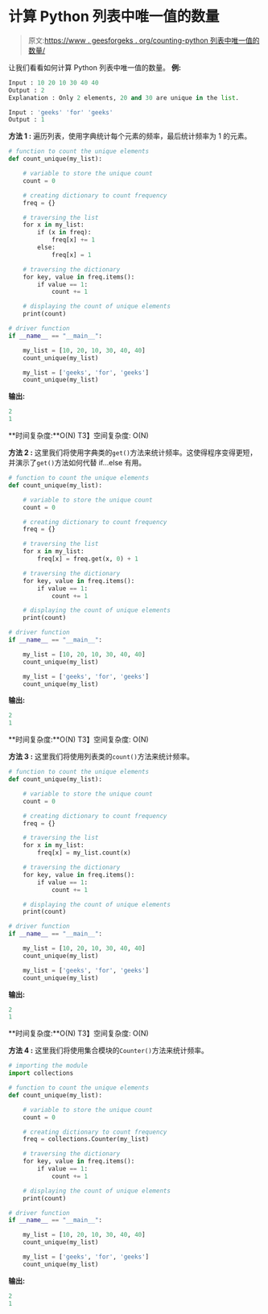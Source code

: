 # 计算 Python 列表中唯一值的数量

> 原文:[https://www . geesforgeks . org/counting-python 列表中唯一值的数量/](https://www.geeksforgeeks.org/counting-number-of-unique-values-in-a-python-list/)

让我们看看如何计算 Python 列表中唯一值的数量。
**例:**

```py
Input : 10 20 10 30 40 40
Output : 2
Explanation : Only 2 elements, 20 and 30 are unique in the list.

Input : 'geeks' 'for' 'geeks'
Output : 1

```

**方法 1 :** 遍历列表，使用字典统计每个元素的频率，最后统计频率为 1 的元素。

```py
# function to count the unique elements
def count_unique(my_list):

    # variable to store the unique count
    count = 0

    # creating dictionary to count frequency
    freq = {}

    # traversing the list
    for x in my_list:
        if (x in freq):
            freq[x] += 1
        else:
            freq[x] = 1

    # traversing the dictionary
    for key, value in freq.items():
        if value == 1:
            count += 1

    # displaying the count of unique elements
    print(count)

# driver function
if __name__ == "__main__":

    my_list = [10, 20, 10, 30, 40, 40]
    count_unique(my_list)

    my_list = ['geeks', 'for', 'geeks']
    count_unique(my_list)
```

**输出:**

```py
2
1

```

**时间复杂度:**O(N)
T3】空间复杂度: O(N)

**方法 2 :** 这里我们将使用字典类的`get()`方法来统计频率。这使得程序变得更短，并演示了`get()`方法如何代替 if…else 有用。

```py
# function to count the unique elements
def count_unique(my_list):

    # variable to store the unique count
    count = 0

    # creating dictionary to count frequency
    freq = {}

    # traversing the list
    for x in my_list:
        freq[x] = freq.get(x, 0) + 1

    # traversing the dictionary
    for key, value in freq.items():
        if value == 1:
            count += 1

    # displaying the count of unique elements
    print(count)

# driver function
if __name__ == "__main__":

    my_list = [10, 20, 10, 30, 40, 40]
    count_unique(my_list)

    my_list = ['geeks', 'for', 'geeks']
    count_unique(my_list)
```

**输出:**

```py
2
1

```

**时间复杂度:**O(N)
T3】空间复杂度: O(N)

**方法 3 :** 这里我们将使用列表类的`count()`方法来统计频率。

```py
# function to count the unique elements
def count_unique(my_list):

    # variable to store the unique count
    count = 0

    # creating dictionary to count frequency
    freq = {}

    # traversing the list
    for x in my_list:
        freq[x] = my_list.count(x)

    # traversing the dictionary
    for key, value in freq.items():
        if value == 1:
            count += 1

    # displaying the count of unique elements
    print(count)

# driver function
if __name__ == "__main__":

    my_list = [10, 20, 10, 30, 40, 40]
    count_unique(my_list)

    my_list = ['geeks', 'for', 'geeks']
    count_unique(my_list)
```

**输出:**

```py
2
1

```

**时间复杂度:**O(N)
T3】空间复杂度: O(N)

**方法 4 :** 这里我们将使用集合模块的`Counter()`方法来统计频率。

```py
# importing the module
import collections

# function to count the unique elements
def count_unique(my_list):

    # variable to store the unique count
    count = 0

    # creating dictionary to count frequency
    freq = collections.Counter(my_list)

    # traversing the dictionary
    for key, value in freq.items():
        if value == 1:
            count += 1

    # displaying the count of unique elements
    print(count)

# driver function
if __name__ == "__main__":

    my_list = [10, 20, 10, 30, 40, 40]
    count_unique(my_list)

    my_list = ['geeks', 'for', 'geeks']
    count_unique(my_list)
```

**输出:**

```py
2
1

```